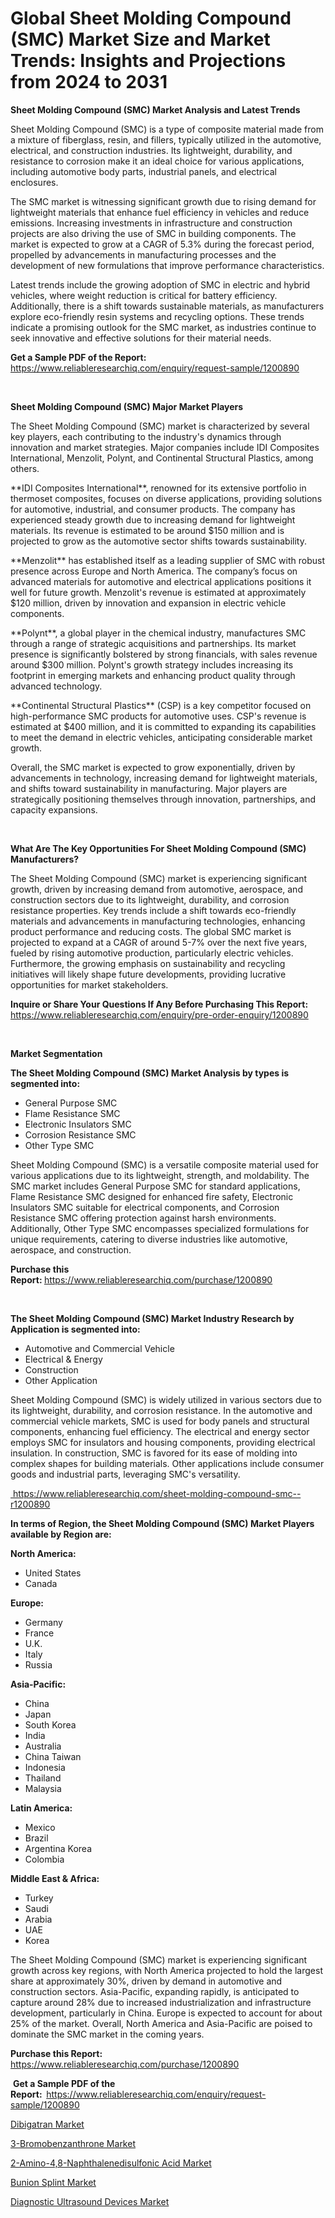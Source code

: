 <p><h1>Global Sheet Molding Compound (SMC) Market Size and Market Trends: Insights and Projections from 2024 to 2031</h1></p><p><strong>Sheet Molding Compound (SMC) Market Analysis and Latest Trends</strong></p>
<p><p>Sheet Molding Compound (SMC) is a type of composite material made from a mixture of fiberglass, resin, and fillers, typically utilized in the automotive, electrical, and construction industries. Its lightweight, durability, and resistance to corrosion make it an ideal choice for various applications, including automotive body parts, industrial panels, and electrical enclosures.</p><p>The SMC market is witnessing significant growth due to rising demand for lightweight materials that enhance fuel efficiency in vehicles and reduce emissions. Increasing investments in infrastructure and construction projects are also driving the use of SMC in building components. The market is expected to grow at a CAGR of 5.3% during the forecast period, propelled by advancements in manufacturing processes and the development of new formulations that improve performance characteristics.</p><p>Latest trends include the growing adoption of SMC in electric and hybrid vehicles, where weight reduction is critical for battery efficiency. Additionally, there is a shift towards sustainable materials, as manufacturers explore eco-friendly resin systems and recycling options. These trends indicate a promising outlook for the SMC market, as industries continue to seek innovative and effective solutions for their material needs.</p></p>
<p><strong>Get a Sample PDF of the Report:&nbsp;</strong> <a href="https://www.reliableresearchiq.com/enquiry/request-sample/1200890">https://www.reliableresearchiq.com/enquiry/request-sample/1200890</a></p>
<p>&nbsp;</p>
<p><strong>Sheet Molding Compound (SMC) Major Market Players</strong></p>
<p><p>The Sheet Molding Compound (SMC) market is characterized by several key players, each contributing to the industry's dynamics through innovation and market strategies. Major companies include IDI Composites International, Menzolit, Polynt, and Continental Structural Plastics, among others.</p><p>**IDI Composites International**, renowned for its extensive portfolio in thermoset composites, focuses on diverse applications, providing solutions for automotive, industrial, and consumer products. The company has experienced steady growth due to increasing demand for lightweight materials. Its revenue is estimated to be around $150 million and is projected to grow as the automotive sector shifts towards sustainability.</p><p>**Menzolit** has established itself as a leading supplier of SMC with robust presence across Europe and North America. The company’s focus on advanced materials for automotive and electrical applications positions it well for future growth. Menzolit's revenue is estimated at approximately $120 million, driven by innovation and expansion in electric vehicle components.</p><p>**Polynt**, a global player in the chemical industry, manufactures SMC through a range of strategic acquisitions and partnerships. Its market presence is significantly bolstered by strong financials, with sales revenue around $300 million. Polynt's growth strategy includes increasing its footprint in emerging markets and enhancing product quality through advanced technology.</p><p>**Continental Structural Plastics** (CSP) is a key competitor focused on high-performance SMC products for automotive uses. CSP's revenue is estimated at $400 million, and it is committed to expanding its capabilities to meet the demand in electric vehicles, anticipating considerable market growth.</p><p>Overall, the SMC market is expected to grow exponentially, driven by advancements in technology, increasing demand for lightweight materials, and shifts toward sustainability in manufacturing. Major players are strategically positioning themselves through innovation, partnerships, and capacity expansions.</p></p>
<p>&nbsp;</p>
<p><strong>What Are The Key Opportunities For Sheet Molding Compound (SMC) Manufacturers?</strong></p>
<p><p>The Sheet Molding Compound (SMC) market is experiencing significant growth, driven by increasing demand from automotive, aerospace, and construction sectors due to its lightweight, durability, and corrosion resistance properties. Key trends include a shift towards eco-friendly materials and advancements in manufacturing technologies, enhancing product performance and reducing costs. The global SMC market is projected to expand at a CAGR of around 5-7% over the next five years, fueled by rising automotive production, particularly electric vehicles. Furthermore, the growing emphasis on sustainability and recycling initiatives will likely shape future developments, providing lucrative opportunities for market stakeholders.</p></p>
<p><strong>Inquire or Share Your Questions If Any Before Purchasing This Report:</strong> <a href="https://www.reliableresearchiq.com/enquiry/pre-order-enquiry/1200890">https://www.reliableresearchiq.com/enquiry/pre-order-enquiry/1200890</a></p>
<p>&nbsp;</p>
<p><strong>Market Segmentation</strong></p>
<p><strong>The Sheet Molding Compound (SMC) Market Analysis by types is segmented into:</strong></p>
<p><ul><li>General Purpose SMC</li><li>Flame Resistance SMC</li><li>Electronic Insulators SMC</li><li>Corrosion Resistance SMC</li><li>Other Type SMC</li></ul></p>
<p><p>Sheet Molding Compound (SMC) is a versatile composite material used for various applications due to its lightweight, strength, and moldability. The SMC market includes General Purpose SMC for standard applications, Flame Resistance SMC designed for enhanced fire safety, Electronic Insulators SMC suitable for electrical components, and Corrosion Resistance SMC offering protection against harsh environments. Additionally, Other Type SMC encompasses specialized formulations for unique requirements, catering to diverse industries like automotive, aerospace, and construction.</p></p>
<p><strong>Purchase this Report:&nbsp;</strong><a href="https://www.reliableresearchiq.com/purchase/1200890">https://www.reliableresearchiq.com/purchase/1200890</a></p>
<p>&nbsp;</p>
<p><strong>The Sheet Molding Compound (SMC) Market Industry Research by Application is segmented into:</strong></p>
<p><ul><li>Automotive and Commercial Vehicle</li><li>Electrical & Energy</li><li>Construction</li><li>Other Application</li></ul></p>
<p><p>Sheet Molding Compound (SMC) is widely utilized in various sectors due to its lightweight, durability, and corrosion resistance. In the automotive and commercial vehicle markets, SMC is used for body panels and structural components, enhancing fuel efficiency. The electrical and energy sector employs SMC for insulators and housing components, providing electrical insulation. In construction, SMC is favored for its ease of molding into complex shapes for building materials. Other applications include consumer goods and industrial parts, leveraging SMC's versatility.</p></p>
<p><a href="https://www.reliableresearchiq.com/sheet-molding-compound-smc--r1200890">&nbsp;https://www.reliableresearchiq.com/sheet-molding-compound-smc--r1200890</a></p>
<p><strong>In terms of Region, the Sheet Molding Compound (SMC) Market Players available by Region are:</strong></p>
<p>
    <p> <strong> North America: </strong>
        <ul>
            <li>United States</li>
            <li>Canada</li>
        </ul>
        </p> 
    <p> <strong> Europe: </strong>
        <ul>
            <li>Germany</li>
            <li>France</li>
            <li>U.K.</li>
            <li>Italy</li>
            <li>Russia</li>
        </ul>
        </p> 
    <p> <strong> Asia-Pacific: </strong>
        <ul>
            <li>China</li>
            <li>Japan</li>
            <li>South Korea</li>
            <li>India</li>
            <li>Australia</li>
            <li>China Taiwan</li>
            <li>Indonesia</li>
            <li>Thailand</li>
            <li>Malaysia</li>
        </ul>
        </p> 
    <p> <strong> Latin America: </strong>
        <ul>
            <li>Mexico</li>
            <li>Brazil</li>
            <li>Argentina Korea</li>
            <li>Colombia</li>
        </ul>
        </p> 
    <p> <strong> Middle East & Africa: </strong>
        <ul>
            <li>Turkey</li>
            <li>Saudi</li>
            <li>Arabia</li>
            <li>UAE</li>
            <li>Korea</li>
        </ul>
    </p>
    </p>
<p><p>The Sheet Molding Compound (SMC) market is experiencing significant growth across key regions, with North America projected to hold the largest share at approximately 30%, driven by demand in automotive and construction sectors. Asia-Pacific, expanding rapidly, is anticipated to capture around 28% due to increased industrialization and infrastructure development, particularly in China. Europe is expected to account for about 25% of the market. Overall, North America and Asia-Pacific are poised to dominate the SMC market in the coming years.</p></p>
<p><strong>Purchase this Report: </strong><a href="https://www.reliableresearchiq.com/purchase/1200890">https://www.reliableresearchiq.com/purchase/1200890</a></p>
<p>&nbsp;<strong>Get a Sample PDF of the Report:&nbsp;&nbsp;</strong><a href="https://www.reliableresearchiq.com/enquiry/request-sample/1200890">https://www.reliableresearchiq.com/enquiry/request-sample/1200890</a></p>
<p><strong></strong></p>
<p><p><a href="https://www.linkedin.com/pulse/dibigatran-market-size-share-analysis-growth-trends-forecasts-jtulc?trackingId=5Gw29AS5T%2BKiq59Rgh83JA%3D%3D">Dibigatran Market</a></p><p><a href="https://issuu.com/reportprime-2/docs/3-bromobenzanthrone-market-size-203_449028dd43263d">3-Bromobenzanthrone Market</a></p><p><a href="https://issuu.com/reportprime-2/docs/2-amino-48-naphthalenedisulfonic-ac_4aaa78a0e0787a">2-Amino-4,8-Naphthalenedisulfonic Acid Market</a></p><p><a href="https://www.linkedin.com/pulse/bunion-splint-market-global-share-ranking-overall-sales-demand-lospc?trackingId=oBDM2CMkQyamirLIdAMhWA%3D%3D">Bunion Splint Market</a></p><p><a href="https://www.linkedin.com/pulse/evaluating-global-diagnostic-ultrasound-devices-market-trends-growth-b3ayc?trackingId=m7HTSDDhT8SMmJkJgY4xEw%3D%3D">Diagnostic Ultrasound Devices Market</a></p></p>